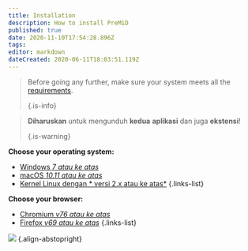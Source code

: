 ```yaml
---
title: Installation
description: How to install PreMiD
published: true
date: 2020-11-10T17:54:28.896Z
tags:
editor: markdown
dateCreated: 2020-06-11T18:03:51.119Z
---
```


> Before going any further, make sure your system meets all the [requirements](/install/requirements). 
> 
> {.is-info}

> **Diharuskan** untuk mengunduh **kedua** **aplikasi** dan juga **ekstensi**! 
> 
> {.is-warning}

**Choose your operating system:**
- [Windows *7 atau ke atas*](/install/windows)
- [macOS *10.11 atau ke atas*](/install/macos)
- [Kernel Linux dengan * versi 2.x atau ke atas*](/install/linux)
{.links-list}

**Choose your browser:**
- [Chromium *v76 atau ke atas*](/install/chromium)
- [Firefox *v69 atau ke atas*](/install/firefox)
{.links-list}

![](https://a.icons8.com/ajlQdsfa/FZhYWV/svg.svg) {.align-abstopright}